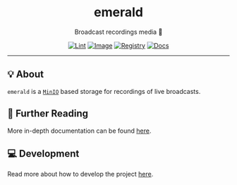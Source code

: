 <h1 align="center">emerald</h1>

<div align="center">

Broadcast recordings media 📼

[![Lint](https://github.com/radio-aktywne/emerald/actions/workflows/lint.yaml/badge.svg)](https://github.com/radio-aktywne/emerald/actions/workflows/lint.yaml)
[![Image](https://github.com/radio-aktywne/emerald/actions/workflows/image.yaml/badge.svg)](https://github.com/radio-aktywne/emerald/actions/workflows/image.yaml)
[![Registry](https://github.com/radio-aktywne/emerald/actions/workflows/registry.yaml/badge.svg)](https://github.com/radio-aktywne/emerald/actions/workflows/registry.yaml)
[![Docs](https://github.com/radio-aktywne/emerald/actions/workflows/docs.yaml/badge.svg)](https://github.com/radio-aktywne/emerald/actions/workflows/docs.yaml)

</div>

---

## 💡 About

`emerald` is a [`MinIO`](https://min.io) based storage
for recordings of live broadcasts.

## 📄 Further Reading

More in-depth documentation can be found
[here](https://radio-aktywne.github.io/emerald).

## 💻 Development

Read more about how to develop the project
[here](https://github.com/radio-aktywne/emerald/blob/main/CONTRIBUTING.md).
